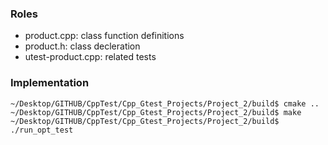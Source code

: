 ### Roles
- product.cpp: class function definitions
- product.h: class decleration
- utest-product.cpp: related tests

### Implementation

 ```
~/Desktop/GITHUB/CppTest/Cpp_Gtest_Projects/Project_2/build$ cmake ..
~/Desktop/GITHUB/CppTest/Cpp_Gtest_Projects/Project_2/build$ make
~/Desktop/GITHUB/CppTest/Cpp_Gtest_Projects/Project_2/build$ ./run_opt_test


 ```
